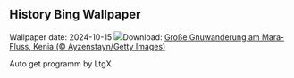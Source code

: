 ## History Bing Wallpaper
Wallpaper date: 2024-10-15
![](https://www.bing.com/th?id=OHR.MaraMigration_DE-DE2892375339_UHD.jpg&w=1000)Download: [Große Gnuwanderung am Mara-Fluss, Kenia (© Ayzenstayn/Getty Images)](https://www.bing.com/th?id=OHR.MaraMigration_DE-DE2892375339_UHD.jpg)

Auto get programm by LtgX
